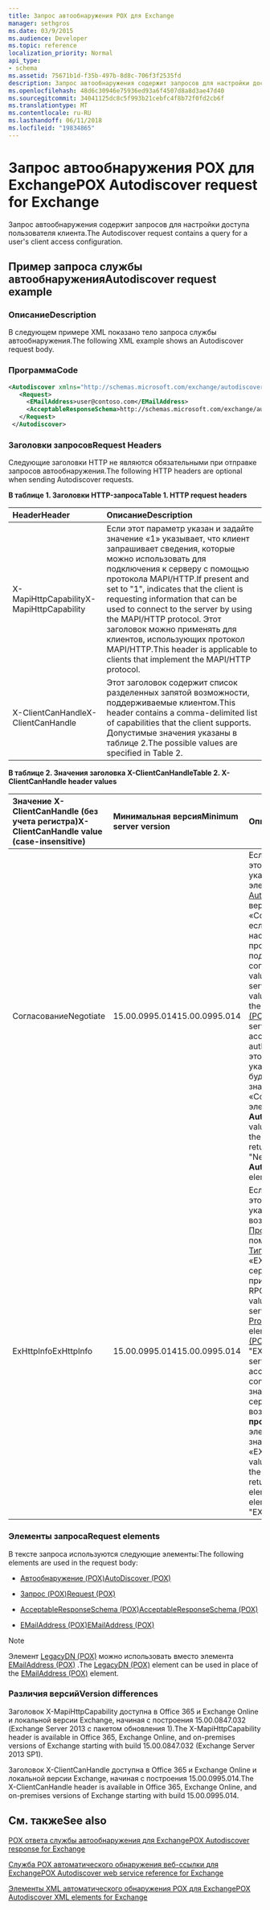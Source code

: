 ```yaml
---
title: Запрос автообнаружения POX для Exchange
manager: sethgros
ms.date: 03/9/2015
ms.audience: Developer
ms.topic: reference
localization_priority: Normal
api_type:
- schema
ms.assetid: 75671b1d-f35b-497b-8d8c-706f3f2535fd
description: Запрос автообнаружения содержит запросов для настройки доступа пользователя клиента.
ms.openlocfilehash: 48d6c30946e75936ed93a6f4507d8a8d3ae47d40
ms.sourcegitcommit: 34041125dc8c5f993b21cebfc4f8b72f0fd2cb6f
ms.translationtype: MT
ms.contentlocale: ru-RU
ms.lasthandoff: 06/11/2018
ms.locfileid: "19834865"
---
```

# <a name="pox-autodiscover-request-for-exchange"></a><span data-ttu-id="c6577-103">Запрос автообнаружения POX для Exchange</span><span class="sxs-lookup"><span data-stu-id="c6577-103">POX Autodiscover request for Exchange</span></span>

<span data-ttu-id="c6577-104">Запрос автообнаружения содержит запросов для настройки доступа пользователя клиента.</span><span class="sxs-lookup"><span data-stu-id="c6577-104">The Autodiscover request contains a query for a user's client access configuration.</span></span>
  
## <a name="autodiscover-request-example"></a><span data-ttu-id="c6577-105">Пример запроса службы автообнаружения</span><span class="sxs-lookup"><span data-stu-id="c6577-105">Autodiscover request example</span></span>

### <a name="description"></a><span data-ttu-id="c6577-106">Описание</span><span class="sxs-lookup"><span data-stu-id="c6577-106">Description</span></span>

<span data-ttu-id="c6577-107">В следующем примере XML показано тело запроса службы автообнаружения.</span><span class="sxs-lookup"><span data-stu-id="c6577-107">The following XML example shows an Autodiscover request body.</span></span>
  
### <a name="code"></a><span data-ttu-id="c6577-108">Программа</span><span class="sxs-lookup"><span data-stu-id="c6577-108">Code</span></span>

```XML
<Autodiscover xmlns="http://schemas.microsoft.com/exchange/autodiscover/outlook/requestschema/2006">
   <Request>
     <EMailAddress>user@contoso.com</EMailAddress>
     <AcceptableResponseSchema>http://schemas.microsoft.com/exchange/autodiscover/outlook/responseschema/2006a</AcceptableResponseSchema>
   </Request>
 </Autodiscover>
```

### <a name="request-headers"></a><span data-ttu-id="c6577-109">Заголовки запросов</span><span class="sxs-lookup"><span data-stu-id="c6577-109">Request Headers</span></span>

<span data-ttu-id="c6577-110">Следующие заголовки HTTP не являются обязательными при отправке запросов автообнаружения.</span><span class="sxs-lookup"><span data-stu-id="c6577-110">The following HTTP headers are optional when sending Autodiscover requests.</span></span>
  
<span data-ttu-id="c6577-111">**В таблице 1. Заголовки HTTP-запроса**</span><span class="sxs-lookup"><span data-stu-id="c6577-111">**Table 1. HTTP request headers**</span></span>

|<span data-ttu-id="c6577-112">**Header**</span><span class="sxs-lookup"><span data-stu-id="c6577-112">**Header**</span></span>|<span data-ttu-id="c6577-113">**Описание**</span><span class="sxs-lookup"><span data-stu-id="c6577-113">**Description**</span></span>|
|:-----|:-----|
|<span data-ttu-id="c6577-114">X-MapiHttpCapability</span><span class="sxs-lookup"><span data-stu-id="c6577-114">X-MapiHttpCapability</span></span>  <br/> |<span data-ttu-id="c6577-115">Если этот параметр указан и задайте значение «1» указывает, что клиент запрашивает сведения, которые можно использовать для подключения к серверу с помощью протокола MAPI/HTTP.</span><span class="sxs-lookup"><span data-stu-id="c6577-115">If present and set to "1", indicates that the client is requesting information that can be used to connect to the server by using the MAPI/HTTP protocol.</span></span> <span data-ttu-id="c6577-116">Этот заголовок можно применять для клиентов, использующих протокол MAPI/HTTP.</span><span class="sxs-lookup"><span data-stu-id="c6577-116">This header is applicable to clients that implement the MAPI/HTTP protocol.</span></span>  <br/> |
|<span data-ttu-id="c6577-117">X-ClientCanHandle</span><span class="sxs-lookup"><span data-stu-id="c6577-117">X-ClientCanHandle</span></span>  <br/> |<span data-ttu-id="c6577-118">Этот заголовок содержит список разделенных запятой возможности, поддерживаемые клиентом.</span><span class="sxs-lookup"><span data-stu-id="c6577-118">This header contains a comma-delimited list of capabilities that the client supports.</span></span> <span data-ttu-id="c6577-119">Допустимые значения указаны в таблице 2.</span><span class="sxs-lookup"><span data-stu-id="c6577-119">The possible values are specified in Table 2.</span></span>  <br/> |
   
<span data-ttu-id="c6577-120">**В таблице 2. Значения заголовка X-ClientCanHandle**</span><span class="sxs-lookup"><span data-stu-id="c6577-120">**Table 2. X-ClientCanHandle header values**</span></span>

|<span data-ttu-id="c6577-121">**Значение X-ClientCanHandle (без учета регистра)**</span><span class="sxs-lookup"><span data-stu-id="c6577-121">**X-ClientCanHandle value (case-insensitive)**</span></span>|<span data-ttu-id="c6577-122">**Минимальная версия**</span><span class="sxs-lookup"><span data-stu-id="c6577-122">**Minimum server version**</span></span>|<span data-ttu-id="c6577-123">**Описание**</span><span class="sxs-lookup"><span data-stu-id="c6577-123">**Description**</span></span>|
|:-----|:-----|:-----|
|<span data-ttu-id="c6577-124">Согласование</span><span class="sxs-lookup"><span data-stu-id="c6577-124">Negotiate</span></span>  <br/> |<span data-ttu-id="c6577-125">15.00.0995.014</span><span class="sxs-lookup"><span data-stu-id="c6577-125">15.00.0995.014</span></span>  <br/> |<span data-ttu-id="c6577-126">Если это значение — этот параметр указан, сервер в элементе [AuthPackage (POX)](authpackage-pox.md) вернет значение «Согласование», если сервер настроен на прием проверки подлинности согласование.</span><span class="sxs-lookup"><span data-stu-id="c6577-126">If this value is present, the server will return a value of "Negotiate" in the [AuthPackage (POX)](authpackage-pox.md) element if the server is configured to accept Negotiate authentication.</span></span> <span data-ttu-id="c6577-127">Если это значение не указан, сервер не будет возвращать значение «Согласование» в элементе **AuthPackage** .</span><span class="sxs-lookup"><span data-stu-id="c6577-127">If this value is not present, the server will not return a value of "Negotiate" in the **AuthPackage** element.</span></span>  <br/> |
|<span data-ttu-id="c6577-128">ExHttpInfo</span><span class="sxs-lookup"><span data-stu-id="c6577-128">ExHttpInfo</span></span>  <br/> |<span data-ttu-id="c6577-129">15.00.0995.014</span><span class="sxs-lookup"><span data-stu-id="c6577-129">15.00.0995.014</span></span>  <br/> |<span data-ttu-id="c6577-130">Если это значение — этот параметр указан, сервер возвращает элемент [Протокола (POX)](protocol-pox.md) с помощью элемента [Типа (POX)](type-pox.md) значение «EXHTTP», если сервер настроен на прием подключений RPC/HTTP.</span><span class="sxs-lookup"><span data-stu-id="c6577-130">If this value is present, the server will return a [Protocol (POX)](protocol-pox.md) element with a [Type (POX)](type-pox.md) element set to "EXHTTP" if the server is configured to accept RPC/HTTP connections.</span></span> <span data-ttu-id="c6577-131">Если это значение не указан, сервер не будет возвращать элемент **протокола** с **типом** элемента, задайте значение «EXHTTP».</span><span class="sxs-lookup"><span data-stu-id="c6577-131">If this value is not present, the server will not return a **Protocol** element with a **Type** element set to "EXHTTP".</span></span>  <br/> |
   
### <a name="request-elements"></a><span data-ttu-id="c6577-132">Элементы запроса</span><span class="sxs-lookup"><span data-stu-id="c6577-132">Request elements</span></span>

<span data-ttu-id="c6577-133">В тексте запроса используются следующие элементы:</span><span class="sxs-lookup"><span data-stu-id="c6577-133">The following elements are used in the request body:</span></span>
  
- [<span data-ttu-id="c6577-134">Автообнаружение (POX)</span><span class="sxs-lookup"><span data-stu-id="c6577-134">AutoDiscover (POX)</span></span>](autodiscover-pox.md)
    
- [<span data-ttu-id="c6577-135">Запрос (POX)</span><span class="sxs-lookup"><span data-stu-id="c6577-135">Request (POX)</span></span>](request-pox.md)
    
- [<span data-ttu-id="c6577-136">AcceptableResponseSchema (POX)</span><span class="sxs-lookup"><span data-stu-id="c6577-136">AcceptableResponseSchema (POX)</span></span>](acceptableresponseschema-pox.md)
    
- [<span data-ttu-id="c6577-137">EMailAddress (POX)</span><span class="sxs-lookup"><span data-stu-id="c6577-137">EMailAddress (POX)</span></span>](emailaddress-pox.md)
    
> [!NOTE]
> <span data-ttu-id="c6577-138">Элемент [LegacyDN (POX)](legacydn-pox.md) можно использовать вместо элемента [EMailAddress (POX)](emailaddress-pox.md) .</span><span class="sxs-lookup"><span data-stu-id="c6577-138">The [LegacyDN (POX)](legacydn-pox.md) element can be used in place of the [EMailAddress (POX)](emailaddress-pox.md) element.</span></span> 
  
### <a name="version-differences"></a><span data-ttu-id="c6577-139">Различия версий</span><span class="sxs-lookup"><span data-stu-id="c6577-139">Version differences</span></span>

<span data-ttu-id="c6577-140">Заголовок X-MapiHttpCapability доступна в Office 365 и Exchange Online и локальной версии Exchange, начиная с построения 15.00.0847.032 (Exchange Server 2013 с пакетом обновления 1).</span><span class="sxs-lookup"><span data-stu-id="c6577-140">The X-MapiHttpCapability header is available in Office 365, Exchange Online, and on-premises versions of Exchange starting with build 15.00.0847.032 (Exchange Server 2013 SP1).</span></span>
  
<span data-ttu-id="c6577-141">Заголовок X-ClientCanHandle доступна в Office 365 и Exchange Online и локальной версии Exchange, начиная с построения 15.00.0995.014.</span><span class="sxs-lookup"><span data-stu-id="c6577-141">The X-ClientCanHandle header is available in Office 365, Exchange Online, and on-premises versions of Exchange starting with build 15.00.0995.014.</span></span>
  
## <a name="see-also"></a><span data-ttu-id="c6577-142">См. также</span><span class="sxs-lookup"><span data-stu-id="c6577-142">See also</span></span>



[<span data-ttu-id="c6577-143">POX ответа службы автообнаружения для Exchange</span><span class="sxs-lookup"><span data-stu-id="c6577-143">POX Autodiscover response for Exchange</span></span>](pox-autodiscover-response-for-exchange.md)


[<span data-ttu-id="c6577-144">Служба POX автоматического обнаружения веб-ссылки для Exchange</span><span class="sxs-lookup"><span data-stu-id="c6577-144">POX Autodiscover web service reference for Exchange</span></span>](pox-autodiscover-web-service-reference-for-exchange.md)
  
[<span data-ttu-id="c6577-145">Элементы XML автоматического обнаружения POX для Exchange</span><span class="sxs-lookup"><span data-stu-id="c6577-145">POX Autodiscover XML elements for Exchange</span></span>](pox-autodiscover-xml-elements-for-exchange.md)


